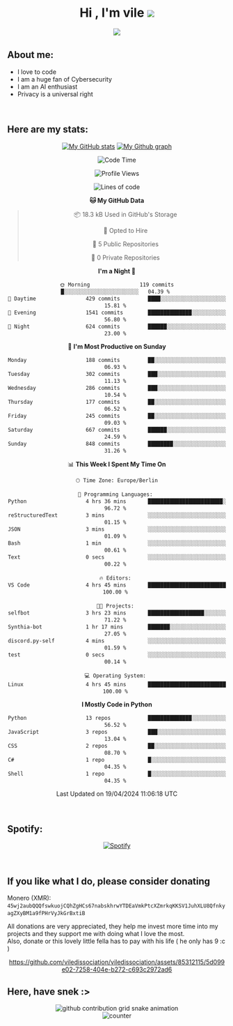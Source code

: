 <h1 align="center">Hi , I'm vile <img src="https://media.giphy.com/media/hvRJCLFzcasrR4ia7z/giphy.gif" width="35"></h1>
<p align="center">
  <a href="https://github.com/viledissociation"><img src="https://readme-typing-svg.demolab.com?font=Roboto+Mono&weight=300&size=28&duration=4000&pause=100&color=C109F7&center=true&vCenter=true&width=580&height=127&lines=I'm+a+programmer;I'm+an+AI+enthusiast;I'm+a+big+fan+of+Neural+Networks;I'm+interested+in+Computer+Science;I+love+Cybersecurity;By+the+way+I+use+Arch+%F0%9F%92%80"></a>
</p>

## About me:

- I love to code
- I am a huge fan of Cybersecurity
- I am an AI enthusiast
- Privacy is a universal right

<br>

## Here are my stats:

<div align="center">
    
 [![My GitHub stats](https://github-readme-stats.vercel.app/api?username=vilev0&count_private=true&show_icons=true&theme=radical)](https://github.com/vilev0)
 [![My Github graph](http://github-profile-summary-cards.vercel.app/api/cards/profile-details?username=vilev0&theme=radical)](https://github.com/vilev0)

<!--START_SECTION:waka-->
![Code Time](http://img.shields.io/badge/Code%20Time-278%20hrs%2033%20mins-blue)

![Profile Views](http://img.shields.io/badge/Profile%20Views-0-blue)

![Lines of code](https://img.shields.io/badge/From%20Hello%20World%20I%27ve%20Written-174.1%20thousand%20lines%20of%20code-blue)

**🐱 My GitHub Data** 

> 📦 18.3 kB Used in GitHub's Storage 
 > 
> 💼 Opted to Hire
 > 
> 📜 5 Public Repositories 
 > 
> 🔑 0 Private Repositories 
 > 
**I'm a Night 🦉** 

```text
🌞 Morning                119 commits         █░░░░░░░░░░░░░░░░░░░░░░░░   04.39 % 
🌆 Daytime                429 commits         ████░░░░░░░░░░░░░░░░░░░░░   15.81 % 
🌃 Evening                1541 commits        ██████████████░░░░░░░░░░░   56.80 % 
🌙 Night                  624 commits         ██████░░░░░░░░░░░░░░░░░░░   23.00 % 
```
📅 **I'm Most Productive on Sunday** 

```text
Monday                   188 commits         ██░░░░░░░░░░░░░░░░░░░░░░░   06.93 % 
Tuesday                  302 commits         ███░░░░░░░░░░░░░░░░░░░░░░   11.13 % 
Wednesday                286 commits         ███░░░░░░░░░░░░░░░░░░░░░░   10.54 % 
Thursday                 177 commits         ██░░░░░░░░░░░░░░░░░░░░░░░   06.52 % 
Friday                   245 commits         ██░░░░░░░░░░░░░░░░░░░░░░░   09.03 % 
Saturday                 667 commits         ██████░░░░░░░░░░░░░░░░░░░   24.59 % 
Sunday                   848 commits         ████████░░░░░░░░░░░░░░░░░   31.26 % 
```


📊 **This Week I Spent My Time On** 

```text
🕑︎ Time Zone: Europe/Berlin

💬 Programming Languages: 
Python                   4 hrs 36 mins       ████████████████████████░   96.72 % 
reStructuredText         3 mins              ░░░░░░░░░░░░░░░░░░░░░░░░░   01.15 % 
JSON                     3 mins              ░░░░░░░░░░░░░░░░░░░░░░░░░   01.09 % 
Bash                     1 min               ░░░░░░░░░░░░░░░░░░░░░░░░░   00.61 % 
Text                     0 secs              ░░░░░░░░░░░░░░░░░░░░░░░░░   00.22 % 

🔥 Editors: 
VS Code                  4 hrs 45 mins       █████████████████████████   100.00 % 

🐱‍💻 Projects: 
selfbot                  3 hrs 23 mins       ██████████████████░░░░░░░   71.22 % 
Synthia-bot              1 hr 17 mins        ███████░░░░░░░░░░░░░░░░░░   27.05 % 
discord.py-self          4 mins              ░░░░░░░░░░░░░░░░░░░░░░░░░   01.59 % 
test                     0 secs              ░░░░░░░░░░░░░░░░░░░░░░░░░   00.14 % 

💻 Operating System: 
Linux                    4 hrs 45 mins       █████████████████████████   100.00 % 
```

**I Mostly Code in Python** 

```text
Python                   13 repos            ██████████████░░░░░░░░░░░   56.52 % 
JavaScript               3 repos             ███░░░░░░░░░░░░░░░░░░░░░░   13.04 % 
CSS                      2 repos             ██░░░░░░░░░░░░░░░░░░░░░░░   08.70 % 
C#                       1 repo              █░░░░░░░░░░░░░░░░░░░░░░░░   04.35 % 
Shell                    1 repo              █░░░░░░░░░░░░░░░░░░░░░░░░   04.35 % 
```




 Last Updated on 19/04/2024 11:06:18 UTC
<!--END_SECTION:waka-->
</div>
<br>

## Spotify:

<div align="center">

[![Spotify](https://whois-hoeless.vercel.app/api/spotify?background_color=0d1117&border_color=090d13)](https://open.spotify.com/user/heanchenhorst)
</div>

<br>

## If you like what I do, please consider donating

Monero (XMR): ```45wj2aubQQQfswkuojCQhZgHCs67nabskhrwYTDEaVmkPtcXZmrkqKKSV1JuhXLU8QfnkyagZXyBM1a9fPHrVyJkGrBxtiB```

All donations are very appreciated, they help me invest more time into my projects and they support me with doing what I love the most.  
Also, donate or this lovely little fella has to pay with his life (  he only has 9 :c  )

<div align="center">


https://github.com/viledissociation/viledissociation/assets/85312115/5d099e02-7258-404e-b272-c693c2972ad6


</div>

## Here, have snek :>
<div align="center">
<picture>
  <source media="(prefers-color-scheme: dark)" srcset="https://raw.githubusercontent.com/vilev0/vilev0/output/github-contribution-grid-snake-dark.svg">
  <source media="(prefers-color-scheme: light)" srcset="https://raw.githubusercontent.com/vilev0/vilev0/output/github-contribution-grid-snake.svg">
  <img alt="github contribution grid snake animation" src="https://raw.githubusercontent.com/vilev0/vilev0/output/github-contribution-grid-snake.svg">
</div>

<div align="center">
  <img src="https://moe-counter.glitch.me/get/@hoeless_count?theme=rule34" alt="counter" />
</div>

